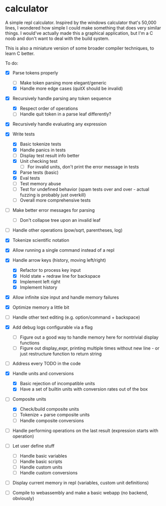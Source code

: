# calculator

A simple repl calculator. Inspired by the windows calculator that's 50,000 lines, I wondered
how simple I could make something that does very similar things. I would've actually made
this a graphical application, but I'm a C noob and don't want to deal with the build
system.

This is also a miniature version of some broader compiler techniques, to learn C better.

To do:
- [x] Parse tokens properly
    - [ ] Make token parsing more elegant/generic
    - [x] Handle more edge cases (quitX should be invalid)
- [x] Recursively handle parsing any token sequence
    - [x] Respect order of operations
    - [ ] Handle quit token in a parse leaf differently?
- [x] Recursively handle evaluating any expression
- [x] Write tests
    - [x] Basic tokenize tests
    - [x] Handle panics in tests
    - [ ] Display test result info better
    - [x] Unit checking test
        - [ ] For invalid units, don't print the error message in tests
    - [x] Parse tests (basic)
    - [x] Eval tests
    - [ ] Test memory abuse
    - [ ] Test for undefined behavior (spam tests over and over - actual fuzzing is probably just overkill)
    - [ ] Overall more comprehensive tests
- [ ] Make better error messages for parsing
    - [ ] Don't collapse tree upon an invalid leaf
- [ ] Handle other operations (pow/sqrt, parentheses, log)
- [x] Tokenize scientific notation
- [x] Allow running a single command instead of a repl
- [x] Handle arrow keys (history, moving left/right)
    - [x] Refactor to process key input
    - [x] Hold state + redraw line for backspace
    - [x] Implement left right
    - [x] Implement history
- [x] Allow infinite size input and handle memory failures
- [x] Optimize memory a little bit
- [ ] Handle other text editing (e.g. option/command + backspace)
- [x] Add debug logs configurable via a flag
    - [ ] Figure out a good way to handle memory here for nontrivial display functions
    - [ ] Figure out display_expr, printing multiple times without new line - or just restructure function to return string
- [ ] Address every TODO in the code
- [x] Handle units and conversions
    - [x] Basic rejection of incompatible units
    - [x] Have a set of builtin units with conversion rates out of the box
- [ ] Composite units
    - [x] Check/build composite units
    - [ ] Tokenize + parse composite units
    - [ ] Handle composite conversions
- [ ] Handle performing operations on the last result (expression starts with operation)
- [ ] Let user define stuff
    - [ ] Handle basic variables
    - [ ] Handle basic scripts
    - [ ] Handle custom units
    - [ ] Handle custom conversions
- [ ] Display current memory in repl (variables, custom unit definitions)
- [ ] Compile to webassembly and make a basic webapp (no backend, obviously)

